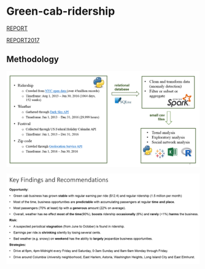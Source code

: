 # Green-cab-ridership
[REPORT](https://github.com/MiyainNYC/Green-cab-ridership/blob/master/DataChallengeAssessment_MiyaWang.pdf)

[REPORT2017](https://github.com/MiyainNYC/Green-cab-ridership/blob/master/Green%20Cab%20Data%20Challenge2017.pdf)


## Methodology
![Alt text](https://github.com/MiyainNYC/Green-cab-ridership/blob/master/charts/methodology.png)

![Alt text](https://github.com/MiyainNYC/Green-cab-ridership/blob/master/key.png)

